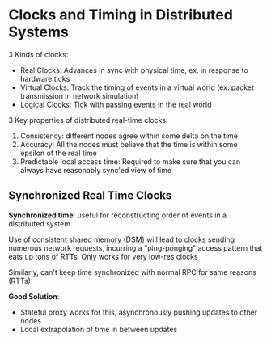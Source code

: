 # Clocks and Timing in Distributed Systems

3 Kinds of clocks:
  * Real Clocks: Advances in sync with physical time, ex. in response to hardware ticks
  * Virtual Clocks: Track the timing of events in a virtual world (ex. packet transmission in network simulation)
  * Logical Clocks: Tick with passing events in the real world

3 Key properties of distributed real-time clocks:
  1. Consistency: different nodes agree within some delta on the time
  2. Accuracy: All the nodes must believe that the time is within some epsilon of the real time
  3. Predictable local access time: Required to make sure that you can always have reasonably sync'ed view of time

## Synchronized Real Time Clocks

**Synchronized time**: useful for reconstructing order of events in a distributed system

Use of consistent shared memory (DSM) will lead to clocks sending numerous network requests, incurring a "ping-ponging"
access pattern that eats up tons of RTTs. Only works for very low-res clocks

Similarly, can't keep time synchronized with normal RPC for same reasons (RTTs)

**Good Solution**:
  * Stateful proxy works for this, asynchronously pushing updates to other nodes
  * Local extrapolation of time in between updates

